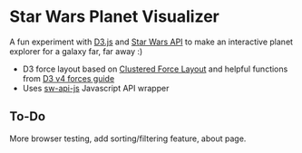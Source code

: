 # Star Wars Planet Visualizer

A fun experiment with [D3.js](http://d3js.org) and [Star Wars API](http://swapi.co) to make an interactive planet explorer for a galaxy far, far away :)

* D3 force layout based on [Clustered Force Layout](https://bl.ocks.org/mbostock/7881887) and helpful functions from [D3 v4 forces guide](https://hi.stamen.com/forcing-functions-inside-d3-v4-forces-and-layout-transitions-f3e89ee02d12)
* Uses [sw-api-js](http://github.com/shorelle/sw-api-js) Javascript API wrapper

## To-Do

More browser testing, add sorting/filtering feature, about page.